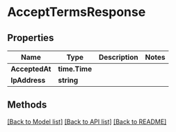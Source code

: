 # AcceptTermsResponse

## Properties

Name | Type | Description | Notes
------------ | ------------- | ------------- | -------------
**AcceptedAt** | **time.Time** |  | 
**IpAddress** | **string** |  | 

## Methods


[[Back to Model list]](../README.md#documentation-for-models) [[Back to API list]](../README.md#documentation-for-api-endpoints) [[Back to README]](../README.md)


